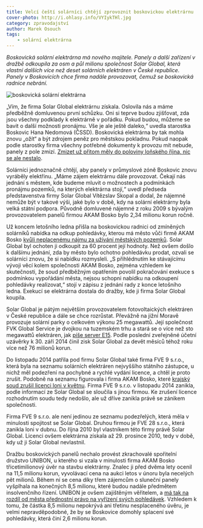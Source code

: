 ```yaml
---
title: Velcí čeští solárníci chtějí zprovoznit boskovickou elektrárnu
cover-photo: http://i.ohlasy.info/VYIykTHl.jpg
category: zpravodajství
author: Marek Osouch
tags:
    - solární elektrárna
---
```


*Boskovická solární elektrárna má nového majitele. Panely a další zařízení v dražbě odkoupila za osm a půl milionu společnost Solar Global, která vlastní dalších více než deset solárních elektráren v České republice. Panely v Boskovicích chce firma nadále provozovat, čemuž se boskovická radnice nebrání.*

<img src="http://i.ohlasy.info/VYIykTH.jpg" alt="boskovická solární elektrárna" class="img-responsive img-popup" data-author="Tomáš Znamenáček">

„Vím, že firma Solar Global elektrárnu získala. Oslovila nás a máme předběžně domluvenou první schůzku. Oni si teprve budou zjišťovat, zda jsou všechny podklady k elektrárně v pořádku. Pokud budou, můžeme se bavit o další možnosti pronájmu. Vše je ale ještě daleko,“ uvedla starostka Boskovic Hana Nedomová (ČSSD). Boskovická elektrárna by tak mohla znovu „ožít“ a být zdrojem peněz pro městskou pokladnu. Pokud naopak podle starostky firma všechny potřebné dokumenty k provozu mít nebude, panely z pole zmizí. [Zmizet už přitom měly do poloviny loňského října, nic se ale nestalo](/clanky/2015/08/solary-po-vypovedi.html).

Solárníci jednoznačně chtějí, aby panely v průmyslové zóně Boskovic znovu vyráběly elektřinu. „Máme zájem elektrárnu dále provozovat. Čekají nás jednání s městem, kde budeme mluvit o možnostech a podmínkách pronájmu pozemků, na kterých elektrárna stojí,“ uvedl předseda představenstva firmy Solar Global Vítězslav Skopal a dodal, že nájemné nemůže být v takové výši, jaké bylo v době, kdy na solární elektrárny byla velká státní podpora. Původně domluvené nájemné z roku 2009 s bývalým provozovatelem panelů firmou AKAM Bosko bylo 2,34 milionu korun ročně.

Už koncem letošního ledna přišla na boskovickou radnici od zmíněných solárníků nabídka na odkup pohledávky, kterou má město vůči firmě AKAM Bosko [kvůli neplacenému nájmu za užívání městských pozemků](/clanky/2015/04/solarni-elektrarna.html). Solar Global byl ochoten ji odkoupit za 60 procent její hodnoty. Než ovšem došlo k dalšímu jednání, zda by město bylo ochotno pohledávku prodat, ozvali se solárníci znovu, že si nabídku rozmysleli. „S přihlédnutím ke stávajícímu vývoji věcí kolem společnosti AKAM Bosko, zejména vzhledem ke skutečnosti, že soud předběžným opatřením povolil pokračování exekuce s podmínkou vypořádání města, nejsou schopni nabídku na odkoupení pohledávky realizovat,“ stojí v zápisu z jednání rady z konce letošního ledna. Exekucí se elektrárna dostala do dražby, kde ji firma Solar Global koupila.

Solar Global je pátým největším provozovatelem fotovoltaických elektráren v České republice a dále se chce rozrůstat. Převážně na jižní Moravě provozuje solární parky o celkovém výkonu 25 megawattů. Její společnost FVK Global Service je dvojkou na tuzemském trhu a stará se o více než sto megawattů elektráren, jak [píše server E15](http://zpravy.e15.cz/byznys/prumysl-a-energetika/solar-global-zacal-kupovat-solarni-elektrarny-do-pulroku-chce-15-megawattu-1251668). Podle poslední zveřejněné účetní uzávěrky k 30. září 2014 činil zisk Solar Global za devět měsíců téhož roku více než 76 milionů korun.

Do listopadu 2014 patřila pod firmu Solar Global také firma FVE 9 s.r.o., která byla na seznamu solárních elektráren nejvyššího státního zástupce, u nichž měl podezření na pochybné a rychlé vydání licence, a chtěl je proto zrušit. Podobně na seznamu figurovala i firma AKAM Bosko, které [krajský soud zrušil licenci loni v květnu](/clanky/2015/05/akam-bez-licence.html). Firma FVE 9 s.r.o. v listopadu 2014 zanikla, podle informací ze Solar Global se sloučila s jinou firmou. Ke zrušení licence rozhodnutím soudu tedy nedošlo, ale už dříve zanikla právě se zánikem společnosti.

Firma FVE 9 s.r.o. ale není jedinou ze seznamu podezřelých, která měla v minulosti spojitost se Solar Global. Druhou firmou je FVE 28 s.r.o., která zanikla loni v dubnu. Do října 2010 byl vlastníkem této firmy právě Solar Global. Licenci ovšem elektrárna získala až 29. prosince 2010, tedy v době, kdy už ji Solar Global nevlastnil.

Dražbu boskovických panelů nechalo provést zkrachovalé spořitelní družstvo UNIBON, u kterého si vzala v minulosti firma AKAM Bosko třicetimilionový úvěr na stavbu elektrárny. Znalec ji před dvěma lety ocenil na 11,5 milionu korun, vyvolávací cena na aukci letos v únoru byla necelých pět milionů. Během ní se cena díky třem zájemcům o sluneční panely vyšplhala na konečných 8,5 milionu, které budou nadále předmětem insolvenčního řízení. UNIBON je ovšem zajištěným věřitelem, a [má tak na rozdíl od města přednostní právo na vyřízení svých pohledávek](/clanky/2016/01/solarni-insolvence.html). Vzhledem k tomu, že částka 8,5 milionu nepokrývá ani třetinu nesplaceného úvěru, je velmi nepravděpodobné, že by se Boskovice domohly splacení své pohledávky, která činí 2,6 milionu korun. 

